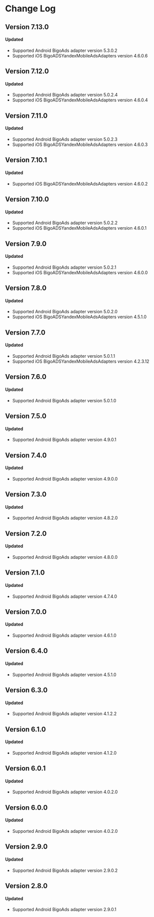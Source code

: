 # Change Log

## Version 7.13.0

#### Updated

* Supported Android BigoAds adapter version 5.3.0.2
* Supported iOS BigoADSYandexMobileAdsAdapters version 4.6.0.6

## Version 7.12.0

#### Updated

* Supported Android BigoAds adapter version 5.0.2.4
* Supported iOS BigoADSYandexMobileAdsAdapters version 4.6.0.4

## Version 7.11.0

#### Updated

* Supported Android BigoAds adapter version 5.0.2.3
* Supported iOS BigoADSYandexMobileAdsAdapters version 4.6.0.3

## Version 7.10.1

#### Updated

* Supported iOS BigoADSYandexMobileAdsAdapters version 4.6.0.2

## Version 7.10.0

#### Updated

* Supported Android BigoAds adapter version 5.0.2.2
* Supported iOS BigoADSYandexMobileAdsAdapters version 4.6.0.1

## Version 7.9.0

#### Updated

* Supported Android BigoAds adapter version 5.0.2.1
* Supported iOS BigoADSYandexMobileAdsAdapters version 4.6.0.0

## Version 7.8.0

#### Updated

* Supported Android BigoAds adapter version 5.0.2.0
* Supported iOS BigoADSYandexMobileAdsAdapters version 4.5.1.0

## Version 7.7.0

#### Updated

* Supported Android BigoAds adapter version 5.0.1.1
* Supported iOS BigoADSYandexMobileAdsAdapters version 4.2.3.12

## Version 7.6.0

#### Updated

* Supported Android BigoAds adapter version 5.0.1.0

## Version 7.5.0

#### Updated

* Supported Android BigoAds adapter version 4.9.0.1

## Version 7.4.0

#### Updated

* Supported Android BigoAds adapter version 4.9.0.0

## Version 7.3.0

#### Updated

* Supported Android BigoAds adapter version 4.8.2.0

## Version 7.2.0

#### Updated

* Supported Android BigoAds adapter version 4.8.0.0

## Version 7.1.0

#### Updated

* Supported Android BigoAds adapter version 4.7.4.0

## Version 7.0.0

#### Updated

* Supported Android BigoAds adapter version 4.6.1.0

## Version 6.4.0

#### Updated

* Supported Android BigoAds adapter version 4.5.1.0

## Version 6.3.0

#### Updated

* Supported Android BigoAds adapter version 4.1.2.2

## Version 6.1.0

#### Updated

* Supported Android BigoAds adapter version 4.1.2.0

## Version 6.0.1

#### Updated

* Supported Android BigoAds adapter version 4.0.2.0

## Version 6.0.0

#### Updated

* Supported Android BigoAds adapter version 4.0.2.0

## Version 2.9.0

#### Updated

* Supported Android BigoAds adapter version 2.9.0.2

## Version 2.8.0

#### Updated

* Supported Android BigoAds adapter version 2.9.0.1
